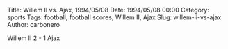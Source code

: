 Title: Willem II vs. Ajax, 1994/05/08
Date: 1994/05/08 00:00
Category: sports
Tags: football, football scores, Willem II, Ajax
Slug: willem-ii-vs-ajax
Author: carbonero


Willem II 2 - 1 Ajax
